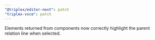 ```yaml
---
"@triplex/editor-next": patch
"triplex-vsce": patch
---
```


Elements returned from components now correctly highlight the parent relation line when selected.
